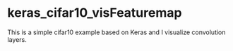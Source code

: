 # keras_cifar10_visFeaturemap
This is a simple cifar10 example based on Keras and I visualize convolution layers.
